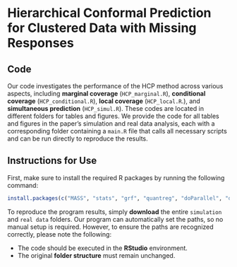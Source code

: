 # Hierarchical Conformal Prediction for Clustered Data with Missing Responses


## Code
Our code investigates the performance of the HCP method across various aspects, including **marginal coverage** (`HCP_marginal.R`), **conditional coverage** (`HCP_conditional.R`), **local coverage**  (`HCP_local.R`.), and **simultaneous prediction** (`HCP_simul.R`). These codes are located in different folders for tables and figures.
We provide the code for all tables and figures in the paper’s simulation and real data analysis, each with a corresponding folder containing a `main.R` file that calls all necessary scripts and can be run directly to reproduce the results.



## Instructions for Use
First, make sure to install the required R packages by running the following command:
```R
install.packages(c("MASS", "stats", "grf", "quantreg", "doParallel", "doRNG", "lme4", "merTools", "randomForest", "rstudioapi"))
```

To reproduce the program results, simply **download** the entire `simulation` and `real data` folders.
Our program can automatically set the paths, so no manual setup is required.
However, to ensure the paths are recognized correctly, please note the following:
- The code should be executed in the **RStudio** environment.
- The original **folder structure** must remain unchanged.




